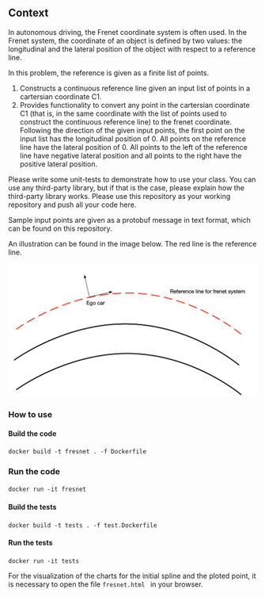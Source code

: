 ## Context

In autonomous driving, the Frenet coordinate system is often used. In the Frenet system, the coordinate of an object is defined by two values: the longitudinal and the lateral position of the object with respect to a reference line.

In this problem, the reference is given as a finite list of points. 
1. Constructs a continuous reference line given an input list of points in a cartersian coordinate C1.
2. Provides functionality to convert any point in the cartersian coordinate C1 (that is, in the same coordinate with the list of points used to construct the continuous reference line) to the frenet coordinate. Following the direction of the given input points, the first point on the input list has the longitudinal position of 0. All points on the reference line have the lateral position of 0. All points to the left of the reference line have negative lateral position and all points to the right have the positive lateral position.

Please write some unit-tests to demonstrate how to use your class. You can use any third-party library, but if that is the case, please explain how the third-party library works. Please use this repository as your working repository and push all your code here.

Sample input points are given as a protobuf message in text format, which can be found on this repository.

An illustration can be found in the image below. The red line is the reference line.

![](images/illustration2.png)

### How to use

#### Build the code
``` docker build -t fresnet . -f Dockerfile  ```

### Run the code
```docker run -it fresnet ```

#### Build the tests
``` docker build -t tests . -f test.Dockerfile  ```

#### Run the tests
```docker run -it tests ```

For the visualization of the charts for the initial spline and the ploted point, it is necessary to open the file ``` fresnet.html  ``` in your browser.